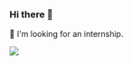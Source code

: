 ### Hi there 👋

<!-- 🔭 I’m currently working on ft_containers_19. <br> -->
💬 I'm looking for an internship.

<img src="https://media0.giphy.com/media/TLeLKUdIc1tvAxb7ab/giphy.gif" />

<!--
<img src="https://media.giphy.com/media/vFKqnCdLPNOKc/giphy.gif" width="40" height="40" />
**Aglorios17/Aglorios17** is a ✨ _special_ ✨ repository because its `README.md` (this file) appears on your GitHub profile.

Here are some ideas to get you started:

- 🔭 I’m currently working on ...
- 🌱 I’m currently learning ...
- 👯 I’m looking to collaborate on ...
- 🤔 I’m looking for help with ...
- 💬 Ask me about ...
- 📫 How to reach me: ...
- 😄 Pronouns: ...
- ⚡ Fun fact: ...
-->
